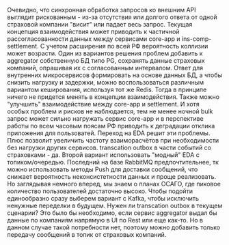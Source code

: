 Очевидно, что синхронная обработка запросов ко внешним API выглядит рискованным - из-за отсутствия или долгого ответа от одной страховой компании "висит" или падает весь запрос. Текущая концепция взаимодействия может приводить к частичной рассогласованности данных между сервисами core-app и ins-comp-settlement. С учетом расширения по всей РФ вероятность коллизии может возрасти.
Один из вариантов решения проблем добавить к aggregator собственную БД типо PG, сохранять данные страховых компаний, опрашивая их с согласованным интервалом. Ответ для внутренних микросервисов формировать на основе данных БД, а чтобы снизить нагрузку и задержки, можно воспользоваться различным вариантом кеширования, используя тот же Redis. Тогда в принципе ничего не придется менять в концепции взаимодействия.
Также можно "улучшить" взаимодействие между core-app и settlement. И хотя особых проблем и рисков не наблюдается, тем не менее ночной bulk запрос может сильно нагружать сервис core-app и в перспективе работы по всем часовым поясам РФ приводить к деградации отклика приложения для пользоватей. Переход на EDA решит эти проблемы. Плюс позволит увеличить частоту взаиморасчётов при необходимости без нагрузки других сервисов. transcation outbox в части событий со страховками - да.
Второй вариант использовать "модный" EDA с топиком/очередью. Последний на базе RabbitMQ предпочтительнее, тк можно использовать методы Push для доставки сообщений, что снижает вероятность неконсистетности данных и проще реализовать. Но заглядывая немного вперед, мы знаем о планах ОСАГО, где пиковое количество пользователей достаточно высоко. Чтобы подойти единообразно сразу выберем вариант с Kafka, чтобы исключить ненужные переделки в будущем. Нужен ли transcation outbox в текущем сценарии? Это было бы необходимо, если сервис aggregator выдал бы данные по компаниям напрямую в UI по Rest или еще как-то. Но в данном случае такой потребности нет, поэтому можно добавить только передачу сообщений в топик от страховых компаний.
 
